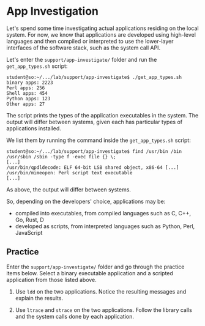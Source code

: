 # App Investigation

Let's spend some time investigating actual applications residing on the local system.
For now, we know that applications are developed using high-level languages and then compiled or interpreted to use the lower-layer interfaces of the software stack, such as the system call API.

Let's enter the `support/app-investigate/` folder and run the `get_app_types.sh` script:

```console
student@so:~/.../lab/support/app-investigate$ ./get_app_types.sh
binary apps: 2223
Perl apps: 256
Shell apps: 454
Python apps: 123
Other apps: 27
```

The script prints the types of the application executables in the system.
The output will differ between systems, given each has particular types of applications installed.

We list them by running the command inside the `get_app_types.sh` script:

```console
student@so:~/.../lab/support/app-investigate$ find /usr/bin /bin /usr/sbin /sbin -type f -exec file {} \;
[...]
/usr/bin/qpdldecode: ELF 64-bit LSB shared object, x86-64 [...]
/usr/bin/mimeopen: Perl script text executable
[...]
```

As above, the output will differ between systems.

So, depending on the developers' choice, applications may be:

* compiled into executables, from compiled languages such as C, C++, Go, Rust, D
* developed as scripts, from interpreted languages such as Python, Perl, JavaScript

## Practice

Enter the `support/app-investigate/` folder and go through the practice items below.
Select a binary executable application and a scripted application from those listed above.

1. Use `ldd` on the two applications.
   Notice the resulting messages and explain the results.

1. Use `ltrace` and `strace` on the two applications.
   Follow the library calls and the system calls done by each application.
